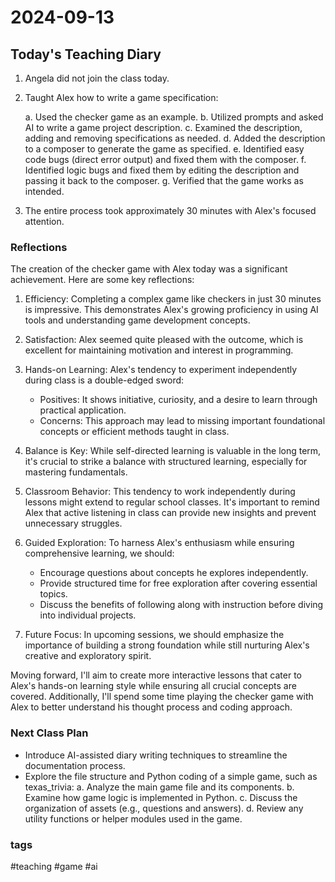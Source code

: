 # 2024-09-13

## Today's Teaching Diary

1. Angela did not join the class today.

2. Taught Alex how to write a game specification:

   a. Used the checker game as an example.
   b. Utilized prompts and asked AI to write a game project description.
   c. Examined the description, adding and removing specifications as needed.
   d. Added the description to a composer to generate the game as specified.
   e. Identified easy code bugs (direct error output) and fixed them with the composer.
   f. Identified logic bugs and fixed them by editing the description and passing it back to the composer.
   g. Verified that the game works as intended.

3. The entire process took approximately 30 minutes with Alex's focused attention.

### Reflections

The creation of the checker game with Alex today was a significant achievement. Here are some key reflections:

1. Efficiency: Completing a complex game like checkers in just 30 minutes is impressive. This demonstrates Alex's growing proficiency in using AI tools and understanding game development concepts.

2. Satisfaction: Alex seemed quite pleased with the outcome, which is excellent for maintaining motivation and interest in programming.

3. Hands-on Learning: Alex's tendency to experiment independently during class is a double-edged sword:
   - Positives: It shows initiative, curiosity, and a desire to learn through practical application.
   - Concerns: This approach may lead to missing important foundational concepts or efficient methods taught in class.

4. Balance is Key: While self-directed learning is valuable in the long term, it's crucial to strike a balance with structured learning, especially for mastering fundamentals.

5. Classroom Behavior: This tendency to work independently during lessons might extend to regular school classes. It's important to remind Alex that active listening in class can provide new insights and prevent unnecessary struggles.

6. Guided Exploration: To harness Alex's enthusiasm while ensuring comprehensive learning, we should:
   - Encourage questions about concepts he explores independently.
   - Provide structured time for free exploration after covering essential topics.
   - Discuss the benefits of following along with instruction before diving into individual projects.

7. Future Focus: In upcoming sessions, we should emphasize the importance of building a strong foundation while still nurturing Alex's creative and exploratory spirit.

Moving forward, I'll aim to create more interactive lessons that cater to Alex's hands-on learning style while ensuring all crucial concepts are covered. Additionally, I'll spend some time playing the checker game with Alex to better understand his thought process and coding approach.


### Next Class Plan

- Introduce AI-assisted diary writing techniques to streamline the documentation process.
- Explore the file structure and Python coding of a simple game, such as texas_trivia:
  a. Analyze the main game file and its components.
  b. Examine how game logic is implemented in Python.
  c. Discuss the organization of assets (e.g., questions and answers).
  d. Review any utility functions or helper modules used in the game.

### tags

#teaching #game #ai
